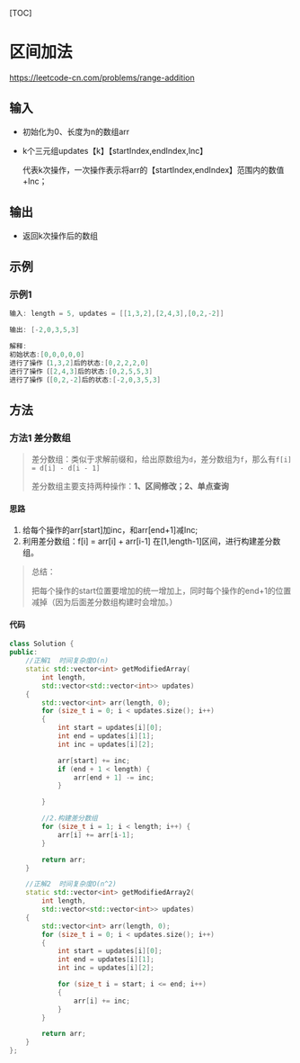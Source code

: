 [TOC]



# 区间加法

https://leetcode-cn.com/problems/range-addition

## 输入

-  初始化为0、长度为n的数组arr

- k个三元组updates【k】【startIndex,endIndex,Inc】

  代表k次操作，一次操作表示将arr的【startIndex,endIndex】范围内的数值 +Inc；

## 输出

- 返回k次操作后的数组

## 示例

### 示例1

```cpp
输入: length = 5, updates = [[1,3,2],[2,4,3],[0,2,-2]]

输出: [-2,0,3,5,3]
```

```cpp
解释:
初始状态:[0,0,0,0,0]
进行了操作〔1,3,2]后的状态:[0,2,2,2,0]
进行了操作〔[2,4,3]后的状态:[0,2,5,5,3]
进行了操作〔[0,2,-2]后的状态:[-2,0,3,5,3]
```

## 方法

### 方法1  差分数组

> 差分数组：类似于求解前缀和，给出原数组为`d`，差分数组为`f`，那么有`f[i] = d[i] - d[i - 1]`
>
> 差分数组主要支持两种操作：**1、区间修改；2、单点查询**

#### 思路

1. 给每个操作的arr[start]加inc，和arr[end+1]减Inc;
2. 利用差分数组：f[i] = arr[i] + arr[i-1] 在[1,length-1]区间，进行构建差分数组。

> 总结：
>
> 把每个操作的start位置要增加的统一增加上，同时每个操作的end+1的位置减掉（因为后面差分数组构建时会增加。）

#### 代码

```cpp
class Solution {
public:
	//正解1  时间复杂度O(n)
	static std::vector<int> getModifiedArray(
		int length,
		std::vector<std::vector<int>> updates)
	{
		std::vector<int> arr(length, 0);
		for (size_t i = 0; i < updates.size(); i++)
		{
			int start = updates[i][0];
			int end = updates[i][1];
			int inc = updates[i][2];

			arr[start] += inc;
			if (end + 1 < length) {
				arr[end + 1] -= inc;
			}

		}

		//2.构建差分数组
		for (size_t i = 1; i < length; i++) {
			arr[i] += arr[i-1];
		}

		return arr;
	}

	//正解2  时间复杂度O(n^2)
	static std::vector<int> getModifiedArray2(
		int length, 
		std::vector<std::vector<int>> updates) 
	{
		std::vector<int> arr(length, 0);
		for (size_t i = 0; i < updates.size(); i++)
		{
			int start = updates[i][0];
			int end = updates[i][1];
			int inc = updates[i][2];

			for (size_t i = start; i <= end; i++)
			{
				arr[i] += inc;
			}
		}

		return arr;
	}
};
```







